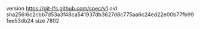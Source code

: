 version https://git-lfs.github.com/spec/v1
oid sha256:6c2cbb7d53a3f48ca541937db3627d8c775aa6c24ed22e00b77fb991ee53db24
size 7802

